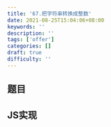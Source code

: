 ```yaml
---
title: '67.把字符串转换成整数'
date: 2021-08-25T15:04:06+08:00
keywords: ''
description: ''
tags: ['offer']
categories: []
draft: true
difficulty: ''
---
```


## 题目


## JS实现 

```javascript

```
